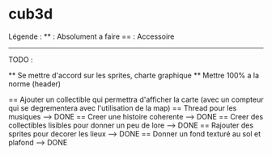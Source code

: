 # cub3d

Légende :
	** : Absolument a faire
	== : Accessoire

----------------------------

TODO :

** Se mettre d'accord sur les sprites, charte graphique
** Mettre 100% a la norme (header)

== Ajouter un collectible qui permettra d'afficher la carte (avec un compteur qui se degrementera avec l'utilisation de la map)
== Thread pour les musiques --> DONE
== Creer une histoire coherente --> DONE
== Creer des collectibles lisibles pour donner un peu de lore --> DONE
== Rajouter des sprites pour decorer les lieux --> DONE
== Donner un fond texturé au sol et plafond --> DONE
